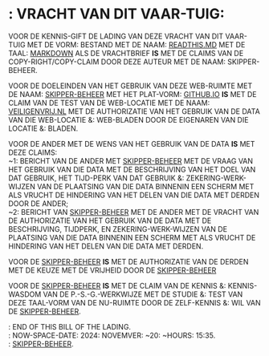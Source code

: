 # : VRACHT VAN DIT VAAR-TUIG:

VOOR DE KENNIS-GIFT DE LADING VAN DEZE VRACHT VAN DIT VAAR-TUIG MET DE VORM: BESTAND MET DE NAAM: <U>READTHIS.MD</U> MET DE TAAL: <U>MARKDOWN</U> ALS DE VRACHTBRIEF __IS__ MET DE CLAIMS VAN DE COPY-RIGHT/COPY-CLAIM DOOR DEZE AUTEUR MET DE NAAM: SKIPPER-BEHEER. 

VOOR DE DOELEINDEN VAN HET GEBRUIK VAN DEZE WEB-RUIMTE MET DE NAAM: <U>SKIPPER-BEHEER</U> MET HET PLAT-VORM: <U>GITHUB.IO</U> __IS__ MET DE CLAIM VAN DE TEST VAN DE WEB-LOCATIE MET DE NAAM: <U>VEILIGENVRIJ.NL</U> MET DE AUTHORIZATIE VAN HET GEBRUIK VAN DE DATA VAN DIE WEB-LOCATIE &: WEB-BLADEN DOOR DE EIGENAREN VAN DIE LOCATIE &: BLADEN. 

VOOR DE ANDER MET DE WENS VAN HET GEBRUIK VAN DE DATA __IS__ MET DEZE CLAIMS:   
~1: BERICHT VAN DE ANDER MET <U>SKIPPER-BEHEER</U> MET DE VRAAG VAN HET GEBRUIK VAN DIE DATA MET DE BESCHRIJVING VAN HET DOEL VAN DAT GEBRUIK, HET TIJD-PERK VAN DAT GEBRUIK &: ZEKERING-WERK-WIJZEN VAN DE PLAATSING VAN DIE DATA BINNENIN EEN SCHERM MET ALS VRUCHT DE HINDERING VAN HET DELEN VAN DIE DATA MET DERDEN DOOR DE ANDER;  
~2: BERICHT VAN <U>SKIPPER-BEHEER</U> MET DE ANDER MET DE VRACHT VAN DE AUTHORIZATIE VAN HET GEBRUIK VAN DE DATA MET DE BESCHRIJVING, TIJDPERK, EN ZEKERING-WERK-WIJZEN VAN DE PLAATSING VAN DIE DATA BINNENIN EEN SCHERM MET ALS VRUCHT DE HINDERING VAN HET DELEN VAN DIE DATA MET DERDEN.

VOOR DE <U>SKIPPER-BEHEER</U> __IS__ MET DE AUTHORIZATIE VAN DE DERDEN MET DE KEUZE MET DE VRIJHEID DOOR DE <U>SKIPPER-BEHEER</U> 

VOOR DE <U>SKIPPER-BEHEER</U> __IS__ MET DE CLAIM VAN DE KENNIS &: KENNIS-WASDOM VAN DE P.-S.-G.-WERKWIJZE MET DE STUDIE &: TEST VAN DEZE TAAL-VORM VAN DE NU-RUIMTE DOOR DE ZELF-KENNIS &: WIL VAN DE <U>SKIPPER-BEHEER</U>. 

: END OF THIS BILL OF THE LADING.  
: NOW-SPACE-DATE: 2024: NOVEMVER: ~20: ~HOURS: 15:35.  
: <U>SKIPPER-BEHEER</U>.

